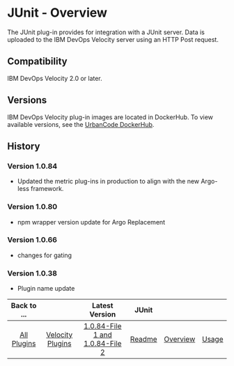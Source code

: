 
# JUnit - Overview

The JUnit plug-in provides for integration with a JUnit server. Data is uploaded to the IBM DevOps Velocity server using an HTTP Post request.

## Compatibility

IBM DevOps Velocity 2.0 or later.

## Versions

IBM DevOps Velocity plug-in images are located in DockerHub. To view available versions, see the [UrbanCode DockerHub](https://hub.docker.com/r/urbancode/ucv-ext-junit/tags).


## History

### Version 1.0.84

* Updated the metric plug-ins in production to align with the new Argo-less framework.

### Version 1.0.80

* npm wrapper version update for Argo Replacement

### Version 1.0.66

* changes for gating

### Version 1.0.38

* Plugin name update


|Back to ...||Latest Version|JUnit |||
| :---: | :---: | :---: | :---: | :---: | :---: |
|[All Plugins](../../index.md)|[Velocity Plugins](../README.md)|[1.0.84-File 1 ](https://raw.githubusercontent.com/UrbanCode/IBM-UCV-PLUGINS/main/files/ucv-ext-junit/ucv-ext-junit%3A1.0.84.tar.7z.001)[and 1.0.84-File 2](https://raw.githubusercontent.com/UrbanCode/IBM-UCV-PLUGINS/main/files/ucv-ext-junit/ucv-ext-junit%3A1.0.84.tar.7z.002)|[Readme](README.md)|[Overview](overview.md)|[Usage](usage.md)|
